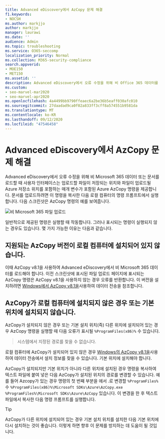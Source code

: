 ```yaml
---
title: Advanced eDiscovery에서 AzCopy 문제 해결
f1.keywords:
- NOCSH
ms.author: markjjo
author: markjjo
manager: laurawi
ms.date: ''
audience: Admin
ms.topic: troubleshooting
ms.service: O365-seccomp
localization_priority: Normal
ms.collection: M365-security-compliance
search.appverid:
- MOE150
- MET150
ms.assetid: ''
description: Advanced eDiscovery에서 오류 수정을 위해 비 Office 365 데이터를 로드할 때 Azure AzCopy에 대한 오류를 해결합니다.
ms.custom:
- seo-marvel-mar2020
- seo-marvel-apr2020
ms.openlocfilehash: 4a4499bb9790ffeaec6a2be36b5eaff030afc010
ms.sourcegitcommit: 27daadad9ca0f02a833ff3cff8a574551b9581da
ms.translationtype: MT
ms.contentlocale: ko-KR
ms.lasthandoff: 09/12/2020
ms.locfileid: "47546458"
---
```

# <a name="troubleshoot-azcopy-in-advanced-ediscovery"></a>Advanced eDiscovery에서 AzCopy 문제 해결

Advanced eDiscovery에서 오류 수정을 위해 비 Microsoft 365 데이터 또는 문서를 로드할 때 사용자 인터페이스는 업로드할 파일이 저장되는 위치와 파일이 업로드될 Azure 저장소 위치를 포함하는 매개 변수가 포함된 Azure AzCopy 명령을 제공합니다. 문서를 업로드하려면 이 명령을 복사한 다음 로컬 컴퓨터의 명령 프롬프트에서 실행합니다.  다음 스크린샷은 AzCopy 명령의 예를 보여줍니다.

![비 Microsoft 365 파일 업로드](../media/46ba68f6-af11-4e70-bb91-5fc7973516e3.png)

일반적으로 제공된 명령은 실행할 때 작동합니다. 그러나 표시되는 명령이 실행되지 않는 경우도 있습니다. 몇 가지 가능한 이유는 다음과 같습니다.

## <a name="the-supported-version-of-azcopy-isnt-installed-on-the-local-computer"></a>지원되는 AzCopy 버전이 로컬 컴퓨터에 설치되어 있지 않습니다.

이때 AzCopy v8.1을 사용하여 Advanced eDiscovery에서 비 Microsoft 365 데이터를 로드해야 합니다. 이전 스크린샷에 표시된 파일 업로드 페이지에  표시되는 AzCopy 명령은 AzCopy v8.1을 사용하지 않는 경우 오류를 반환합니다. 이 버전을 설치하려면 [Windows에서 AzCopy v8.1을](https://docs.microsoft.com/previous-versions/azure/storage/storage-use-azcopy)사용하여 데이터 전송을 참조합니다.

## <a name="azcopy-isnt-installed-on-the-local-computer-or-its-not-installed-in-the-default-location"></a>AzCopy가 로컬 컴퓨터에 설치되지 않은 경우 또는 기본 위치에 설치되지 않습니다.

AzCopy가 설치되지 않은 경우 또는 기본 설치 위치(즉) 다른 위치에 설치되어 있는 경우 AzCopy 명령을 실행할 때 다음 오류가 표시될 `%ProgramFiles(x86)%` 수 있습니다.

> 시스템에서 지정된 경로를 찾을 수 없습니다.

로컬 컴퓨터에 AzCopy가 설치되어 있지 않은 경우 [Windows의 AzCopy v8.1을](https://docs.microsoft.com/previous-versions/azure/storage/storage-use-azcopy)사용하여 데이터 전송에서 설치 정보를 찾을 수 있습니다. 기본 위치에 설치해야 합니다.

AzCopy가 설치되지만 기본 위치가 아니라 다른 위치에 설치된 경우 명령을 복사하여 텍스트 파일에 붙여 넣은 다음 AzCopy가 설치된 위치의 경로를 변경할 수 있습니다. 예를 들어 Azcopy가 있는 경우 명령의 첫 번째 부분을 에서 .로 변경할 `%ProgramFiles%` 수 `%ProgramFiles(x86)%\Microsoft SDKs\Azure\AzCopy.exe` `%ProgramFiles%\Microsoft SDKs\Azure\AzCopy` 있습니다. 이 변경을 한 후 텍스트 파일에서 복사한 다음 명령 프롬프트를 실행합니다.

> [!TIP]
> AzCopy가 다른 위치에 설치되어 있는 경우 기본 설치 위치를 설치한 다음 기본 위치에 다시 설치하는 것이 좋습니다. 이렇게 하면 향후 이 문제를 방지하는 데 도움이 될 것입니다.
